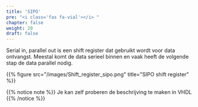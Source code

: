 ```yaml
---
title: 'SIPO'
pre: "<i class='fas fa-vial'></i> "
chapter: false
weight: 20
draft: false
---
```


Serial in, parallel out is een shift register dat gebruikt wordt voor data ontvangst. Meestal komt de data serieel binnen en vaak heeft de volgende stap de data parallel nodig. 

{{% figure src="/images/Shift_register_sipo.png" title="SIPO shift register"  %}}

{{% notice note %}}
Je kan zelf proberen de beschrijving te maken in VHDL
{{% /notice %}}